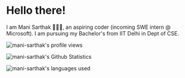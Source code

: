 # Hello there! 

I am Mani Sarthak 🙋🏻‍♂️, an aspiring coder (incoming SWE intern @ Microsoft). I am pursuing my Bachelor's from IIT Delhi in Dept of CSE.

![mani-sarthak's profile views](https://komarev.com/ghpvc/?username=mani-sarthak&label=Profile%20views&color=0e75b6&style=flat)


![mani-sarthak's Github Statistics](https://github-readme-stats.vercel.app/api?username=mani-sarthak&show_icons=true)



![mani-sarthak's languages used](https://github-readme-stats.vercel.app/api/top-langs?username=mani-sarthak&show_icons=true&locale=en&layout=compact)